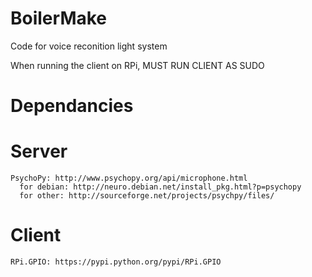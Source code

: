 BoilerMake
==========
Code for voice reconition light system

When running the client on RPi, MUST RUN CLIENT AS SUDO

Dependancies
============
  Server
  ======
    PsychoPy: http://www.psychopy.org/api/microphone.html 
      for debian: http://neuro.debian.net/install_pkg.html?p=psychopy 
      for other: http://sourceforge.net/projects/psychpy/files/ 
  
  Client
  ======
    RPi.GPIO: https://pypi.python.org/pypi/RPi.GPIO 
 
